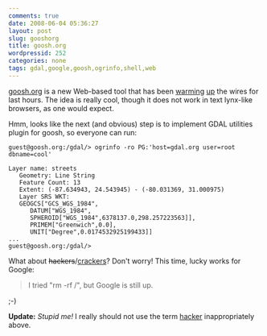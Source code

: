 ```yaml
---
comments: true
date: 2008-06-04 05:36:27
layout: post
slug: gooshorg
title: goosh.org
wordpressid: 252
categories: none
tags: gdal,google,goosh,ogrinfo,shell,web
---
```


[goosh.org](http://goosh.org/) is a new Web-based tool that has been [warming](http://community.zdnet.co.uk/blog/0,1000000567,10008352o-2000331758b,00.htm) [up](http://tech.slashdot.org/article.pl?sid=08/06/02/222234) the wires for last hours. The idea is really cool, though it does not work in text lynx-like browsers, as one would expect.




Hmm, looks like the next (and obvious) step is to implement GDAL utilities plugin for goosh, so everyone can run:



    
    
    guest@goosh.org:/gdal/> ogrinfo -ro PG:'host=gdal.org user=root dbname=cool'
    
    Layer name: streets
       Geometry: Line String
       Feature Count: 13
       Extent: (-87.634943, 24.543945) - (-80.031369, 31.000975)
       Layer SRS WKT:
       GEOGCS["GCS_WGS_1984",
          DATUM["WGS_1984",
          SPHEROID["WGS_1984",6378137.0,298.257223563]],
          PRIMEM["Greenwich",0.0],
          UNIT["Degree",0.0174532925199433]]
    ...
    guest@goosh.org:/gdal/>
    





What about <del>hackers</del>/[crackers](http://www.reddit.com/info/6lpt9/comments/)? Don't worry! This time, lucky works for Google:


> I tried "rm -rf /", but Google is still up.


;-)






**Update:** _Stupid me!_ I really should not use the term [hacker](http://www.catb.org/jargon/html/H/hacker.html) inappropriately above.
